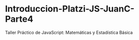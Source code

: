 # Introduccion-Platzi-JS-JuanC-Parte4
Taller Práctico de JavaScript: Matemáticas y Estadística Básica
